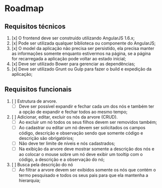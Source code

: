 # Roadmap

## Requisitos técnicos

1. [x] O frontend deve ser construído utilizando AngularJS 1.6.x;
2. [x] Pode ser utilizada qualquer biblioteca ou componente do AngularJS;
3. [x] O model da aplicação não precisa ser persistido, ela precisa manter as informações somente enquanto estivermos na página, se a página for recarregada a aplicação pode voltar ao estado inicial;
4. [x] Deve ser utilizado Bower para gerenciar as dependências;
5. [x] Deve ser utilizado Grunt ou Gulp para fazer o build e expedição da aplicação;

## Requisitos funcionais

1. [ ] Estrutura de arvore.
	* [ ] Deve ser possível expandir e fechar cada um dos nós e também ter a opção de expandir e fechar todos ao mesmo tempo;
2. [ ] Adicionar, editar, excluir os nós da arvore (CRUD).
	* [ ] Ao excluir um nó todos os seus filhos devem ser removidos também;
	* [ ] Ao cadastrar ou editar um nó devem ser solicitados os campos código, descrição e observação sendo que somente código e descrição são obrigatórios;
	* [ ] Não deve ter limite de níveis e nós cadastrados;
	* [ ] Na exibição da arvore deve mostrar somente a descrição dos nós e ao colocar o mouse sobre um nó deve exibir um tooltip com o código, a descrição e a observação do nó;
3. [ ] Busca pela descrição do nó
	* [ ] Ao filtrar a arvore devem ser exibidos somente os nós que contém o termo pesquisado e todos os seus pais para que ela mantenha a hierarquia;
